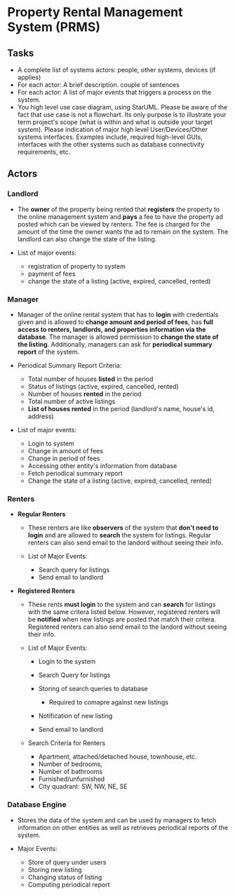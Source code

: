 
# Property Rental Management System (PRMS)

## Tasks

* A complete list of systems actors: people, other systems, devices (if applies)
* For each actor:  A  brief description. couple of sentences
* For each actor: A list of major events that triggers a process on the system. 
* You high level use case diagram, using StarUML. Please be aware of the fact that use case is not a flowchart. Its only purpose is to illustrate your term project's scope (what is within and what is outside your target system). Please indication of major high level User/Devices/Other systems interfaces. Examples include, required high-level GUIs, interfaces with the other systems such as database connectivity requirements, etc.

## Actors

### Landlord

* The **owner** of the property being rented that **registers** the property to the online management system and **pays** a fee to have the property ad posted which can be viewed by renters. The fee is charged for the amount of the time the owner wants the ad to remain on the system. The landlord can also change the state of the listing.
* List of major events:

	* registration of property to system
	* payment of fees
	* change the state of a listing (active, expired, cancelled, rented)

### Manager

* Manager of the online rental system that has to **login** with credentials given and is allowed to **change amount and period of fees**, has **full access to renters, landlords, and properties information via the database**. The manager is allowed permission to **change the state of the listing**. Additionally, managers can ask for **periodical summary report** of the system.
* Periodical Summary Report Criteria:

	* Total number of houses **listed** in the period
	* Status of listings (active, expired, cancelled, rented)
	* Number of houses **rented** in the period
	* Total number of active listings
	* **List of houses rented** in the period (landlord's name, house's id, address)

* List of major events:

	* Login to system
	* Change in amount of fees
	* Change in period of fees
	* Accessing other entity's information from database
	* Fetch periodical summary report 
	* Change the state of a listing (active, expired, cancelled, rented)


### Renters
* **Regular Renters**

	* These renters are like **observers** of the system that **don't need to login** and are allowed to **search** the system for listings. Regular renters can also send email to the landord without seeing their info.
	* List of Major Events:

		* Search query for listings
		* Send email to landlord

* **Registered Renters**

	* These rents **must login** to the system and can **search** for listings with the same critera listed below. However, registered renters will be **notified** when new listings are posted that match their critera. Registered renters can also send email to the landord without seeing their info.
	* List of Major Events:

		* Login to the system
		* Search Query for listings
		* Storing of search queries to database

			* Required to comapre against new listings

		* Notification of new listing
		* Send email to landlord

	* Search Criteria for Renters

		* Apartment, attached/detached house, townhouse, etc.
		* Number of bedrooms,
		* Number of bathrooms
		* Furnished/unfurnished
		* City quadrant: SW, NW, NE, SE

### Database Engine

* Stores the data of the system and can be used by managers to fetch information on other entities as well as retrieves periodical reports of the system.
* Major Events:

	* Store of query under users
	* Storing new listing
	* Changing status of listing 
	* Computing periodical report





